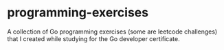 # programming-exercises

A collection of Go programming exercises (some are leetcode challenges) that I created while studying for the Go developer certificate.